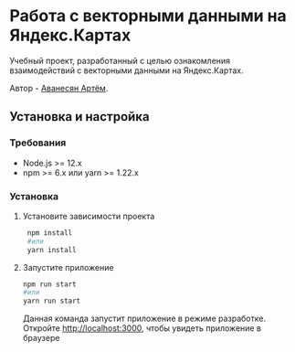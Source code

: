# Работа с векторными данными на Яндекс.Картах

Учебный проект, разработанный с целью ознакомления взаимодействий с векторными данными на Яндекс.Картах.

Автор - [Аванесян Артём](https://vk.com/id80764079).

## Установка и настройка

### Требования

- Node.js >= 12.x
- npm >= 6.x или yarn >= 1.22.x

### Установка

1. Установите зависимости проекта
   ```bash
    npm install
    #или
    yarn install
   ```
2. Запустите приложение
   ```bash
   npm run start
   #или
   yarn run start
   ```
   Данная команда запустит приложение в режиме разработке.\
   Откройте [http://localhost:3000](http://localhost:3000), чтобы увидеть приложение в браузере

